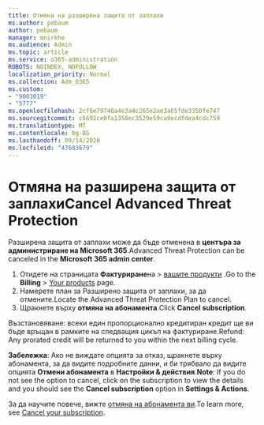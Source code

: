 ```yaml
---
title: Отмяна на разширена защита от заплахи
ms.author: pebaum
author: pebaum
manager: mnirkhe
ms.audience: Admin
ms.topic: article
ms.service: o365-administration
ROBOTS: NOINDEX, NOFOLLOW
localization_priority: Normal
ms.collection: Adm_O365
ms.custom:
- "9003019"
- "5777"
ms.openlocfilehash: 2cf6e79740a4e3a4c265e2ae3a65fde3350fe747
ms.sourcegitcommit: c6692ce0fa1358ec3529e59ca0ecdfdea4cdc759
ms.translationtype: MT
ms.contentlocale: bg-BG
ms.lasthandoff: 09/14/2020
ms.locfileid: "47683679"
---
```

# <a name="cancel-advanced-threat-protection"></a><span data-ttu-id="fbc7a-102">Отмяна на разширена защита от заплахи</span><span class="sxs-lookup"><span data-stu-id="fbc7a-102">Cancel Advanced Threat Protection</span></span>

<span data-ttu-id="fbc7a-103">Разширена защита от заплахи може да бъде отменена в **центъра за администриране на Microsoft 365**.</span><span class="sxs-lookup"><span data-stu-id="fbc7a-103">Advanced Threat Protection can be canceled in the **Microsoft 365 admin center**.</span></span>

1. <span data-ttu-id="fbc7a-104">Отидете на страницата **Фактуриране**на  >  [вашите продукти](https://go.microsoft.com/fwlink/p/?linkid=842054) .</span><span class="sxs-lookup"><span data-stu-id="fbc7a-104">Go to the  **Billing** > [Your products](https://go.microsoft.com/fwlink/p/?linkid=842054) page.</span></span>
2. <span data-ttu-id="fbc7a-105">Намерете план за Разширено защита от заплахи, за да отмените.</span><span class="sxs-lookup"><span data-stu-id="fbc7a-105">Locate the Advanced Threat Protection Plan to cancel.</span></span>
3. <span data-ttu-id="fbc7a-106">Щракнете върху **отмяна на абонамента**.</span><span class="sxs-lookup"><span data-stu-id="fbc7a-106">Click **Cancel subscription**.</span></span>

<span data-ttu-id="fbc7a-107">Възстановяване: всеки един пропорционално кредитиран кредит ще ви бъде връщан в рамките на следващия цикъл на фактуриране.</span><span class="sxs-lookup"><span data-stu-id="fbc7a-107">Refund: Any prorated credit will be returned to you within the next billing cycle.</span></span>

<span data-ttu-id="fbc7a-108">**Забележка**: Ако не виждате опцията за отказ, щракнете върху абонамента, за да видите подробните данни, и би трябвало да видите опцията **Отмени абонамента** в **Настройки & действия**.</span><span class="sxs-lookup"><span data-stu-id="fbc7a-108">**Note**: If you do not see the option to cancel, click on the subscription to view the details and you should see the **Cancel subscription** option in **Settings & Actions**.</span></span>

<span data-ttu-id="fbc7a-109">За да научите повече, вижте [отмяна на абонамента ви](https://docs.microsoft.com/microsoft-365/commerce/subscriptions/cancel-your-subscription).</span><span class="sxs-lookup"><span data-stu-id="fbc7a-109">To learn more, see [Cancel your subscription](https://docs.microsoft.com/microsoft-365/commerce/subscriptions/cancel-your-subscription).</span></span>
